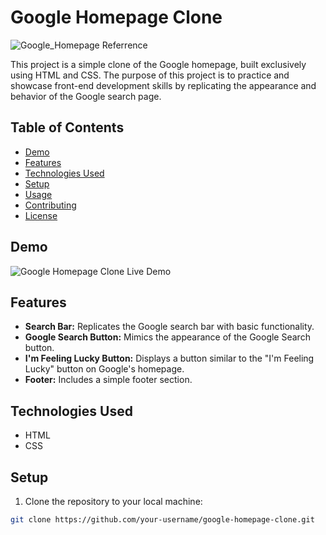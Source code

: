 # Google Homepage Clone


![Google_Homepage  Referrence](https://github.com/gauravmazumdar21/Google-Homepage-Clone/assets/26565041/73ac2cb9-8222-4085-98c6-e3e12bea8f30)

This project is a simple clone of the Google homepage, built exclusively using HTML and CSS. The purpose of this project is to practice and showcase front-end development skills by replicating the appearance and behavior of the Google search page.

## Table of Contents
- [Demo](#demo)
- [Features](#features)
- [Technologies Used](#technologies-used)
- [Setup](#setup)
- [Usage](#usage)
- [Contributing](#contributing)
- [License](#license)

## Demo

![Google Homepage Clone Live Demo](https://github.com/gauravmazumdar21/Google-Homepage-Clone/assets/26565041/91c2100a-cae8-4355-bf90-7c99b3181786)

## Features

- **Search Bar:** Replicates the Google search bar with basic functionality.
- **Google Search Button:** Mimics the appearance of the Google Search button.
- **I'm Feeling Lucky Button:** Displays a button similar to the "I'm Feeling Lucky" button on Google's homepage.
- **Footer:** Includes a simple footer section.

## Technologies Used

- HTML
- CSS

## Setup

1. Clone the repository to your local machine:

```bash
git clone https://github.com/your-username/google-homepage-clone.git
